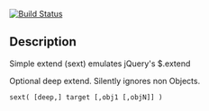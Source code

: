 
[![Build Status](https://secure.travis-ci.org/fluffybunnies/sext.png)](http://travis-ci.org/fluffybunnies/sext)

## Description

Simple extend (sext) emulates jQuery's $.extend

Optional deep extend. Silently ignores non Objects.

```
sext( [deep,] target [,obj1 [,objN]] )
```
